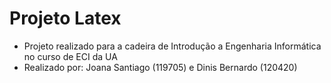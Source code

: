 # Projeto Latex
- Projeto realizado para a cadeira de Introdução a Engenharia Informática no curso de ECI da UA
- Realizado por: Joana Santiago (119705) e Dinis Bernardo (120420)
<!-- Nota: 15,6 -->
